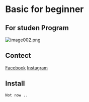 # Basic for beginner

## For studen Program 
![image002.png](https://files.yande.re/image/a62dc4258bdbb205f3b3e72dd35227dd/yande.re%20877163%20animal_ears%20kitasan_black_%28umamusume%29%20tail%20uma_musume_pretty_derby.jpg)

## Contect

[Facebook](https://www.facebook.com/puemmth/)
[Instagram](https://www.instagram.com/puemmth/)

## Install
```
Not now ..
``` 